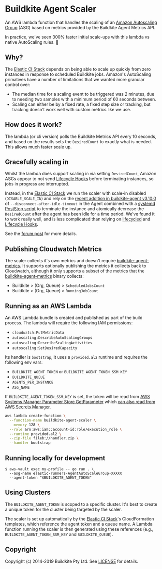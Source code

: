 # Buildkite Agent Scaler

An AWS lambda function that handles the scaling of an
[Amazon Autoscaling Group](https://docs.aws.amazon.com/autoscaling/ec2/userguide/AutoScalingGroup.html)
(ASG) based on metrics provided by the Buildkite Agent Metrics API.

In practice, we've seen 300% faster initial scale-ups with this lambda vs native AutoScaling rules.
🚀

## Why?

The [Elastic CI Stack][] depends on being able to scale up quickly from zero instances in response
to scheduled Buildkite jobs. Amazon's AutoScaling primatives have a number of limitations that we
wanted more granular control over:

* The median time for a scaling event to be triggered was 2 minutes, due to needing two samples with
  a minimum period of 60 seconds between.
* Scaling can either be by a fixed rate, a fixed step size or tracking, but tracking doesn't work
  well with custom metrics like we use.

## How does it work?

The lambda (or cli version) polls the Buildkite Metrics API every 10 seconds, and based on the
results sets the `DesiredCount` to exactly what is needed. This allows much faster scale up.

## Gracefully scaling in

Whilst the lambda does support scaling in via setting `DesiredCount`, Amazon ASGs appear to not send
[Lifecycle Hooks][] before terminating instances, so jobs in progress are interrupted.

Instead, in the [Elastic CI Stack][] we run the scaler with scale-in disabled (`DISABLE_SCALE_IN`)
and rely on the
[recent addition in buildkite-agent v3.10.0](https://github.com/buildkite/agent/releases/tag/v3.10.0)
of `--disconnect-after-idle-timeout` in the Agent combined with a
[systemd PostStop script](https://github.com/buildkite/elastic-ci-stack-for-aws/blob/00c45ab47160b1d1d44c0b3bea8456456444c60e/packer/linux/conf/bin/bk-install-elastic-stack.sh#L136-L143)
to terminate the instance and atomically decrease the `DesiredCount` after the agent has been idle
for a time period. We've found it to work really well, and is less complicated than relying on
[lifecycled] and [Lifecycle Hooks][].

See the [forum post](https://forum.buildkite.community/t/experimental-lambda-based-scaler/425) for more details.

## Publishing Cloudwatch Metrics

The scaler collects it's own metrics and doesn't require [buildkite-agent-metrics][]. It supports
optionally publishing the metrics it collects back to Cloudwatch, although it only supports a subset
of the metrics that the [buildkite-agent-metrics][] binary collects:

* Buildkite > (Org, Queue) > `ScheduledJobsCount`
* Buildkite > (Org, Queue) > `RunningJobCount`

## Running as an AWS Lambda

An AWS Lambda bundle is created and published as part of the build process. The lambda will require
the following IAM permissions:

- `cloudwatch:PutMetricData`
- `autoscaling:DescribeAutoScalingGroups`
- `autoscaling:DescribeScalingActivities`
- `autoscaling:SetDesiredCapacity`

Its handler is `bootstrap`, it uses a `provided.al2` runtime and requires the following env vars:

- `BUILDKITE_AGENT_TOKEN` or `BUILDKITE_AGENT_TOKEN_SSM_KEY`
- `BUILDKITE_QUEUE`
- `AGENTS_PER_INSTANCE`
- `ASG_NAME`

If `BUILDKITE_AGENT_TOKEN_SSM_KEY` is set, the token will be read from
[AWS Systems Manager Parameter Store GetParameter](https://docs.aws.amazon.com/systems-manager/latest/APIReference/API_GetParameter.html)
which [can also read from AWS Secrets Manager](https://docs.aws.amazon.com/systems-manager/latest/userguide/integration-ps-secretsmanager.html).

```bash
aws lambda create-function \
  --function-name buildkite-agent-scaler \
  --memory 128 \
  --role arn:aws:iam::account-id:role/execution_role \
  --runtime provided.al2 \
  --zip-file fileb://handler.zip \
  --handler bootstrap
```

## Running locally for development

```
$ aws-vault exec my-profile -- go run . \
  --asg-name elastic-runners-AgentAutoScaleGroup-XXXXX
  --agent-token "$BUILDKITE_AGENT_TOKEN"
```

## Using Clusters

The `BUILDKITE_AGENT_TOKEN` is scoped to a specific cluster. It's best to create a unique token for
the cluster being targeted by the scaler.

The scaler is set up automatically by the [Elastic CI Stack][]'s CloudFormation templates, which
reference the agent token and a queue name. A Lambda function running the scaler is then generated
using these references (e.g., `BUILDKITE_AGENT_TOKEN_SSM_KEY` and `BUILDKITE_QUEUE`).


## Copyright

Copyright (c) 2014-2019 Buildkite Pty Ltd. See [LICENSE](./LICENSE.txt) for details.

[Elastic CI Stack]: https://github.com/buildkite/elastic-ci-stack-for-aws
[buildkite-agent-metrics]: https://github.com/buildkite/buildkite-agent-metrics
[Lifecycle Hooks]: https://docs.aws.amazon.com/autoscaling/ec2/userguide/lifecycle-hooks.html
[lifecycled]: https://github.com/buildkite/lifecycled
